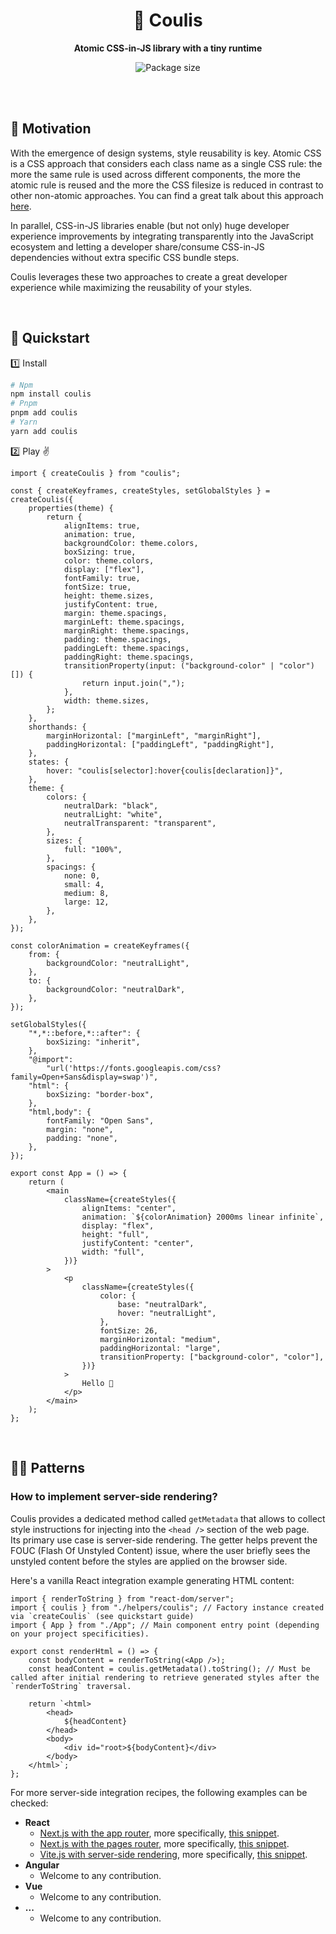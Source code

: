 <div align="center">
    <h1>🍩 Coulis</h1>
    <strong>Atomic CSS-in-JS library with a tiny runtime</strong>
	<p><img src="https://deno.bundlejs.com/?q=coulis&badge" alt="Package size" /></p>
</div>
<br>
<br>

## 🤔 Motivation

With the emergence of design systems, style reusability is key. Atomic CSS is a CSS approach that considers each class name as a single CSS rule: the more the same rule is used across different components, the more the atomic rule is reused and the more the CSS filesize is reduced in contrast to other non-atomic approaches. You can find a great talk about this approach [here](https://www.youtube.com/watch?v=tFFn39lLO-U).

In parallel, CSS-in-JS libraries enable (but not only) huge developer experience improvements by integrating transparently into the JavaScript ecosystem and letting a developer share/consume CSS-in-JS dependencies without extra specific CSS bundle steps.

Coulis leverages these two approaches to create a great developer experience while maximizing the reusability of your styles.

<br>

## 🚀 Quickstart

1️⃣ Install

```bash
# Npm
npm install coulis
# Pnpm
pnpm add coulis
# Yarn
yarn add coulis
```

2️⃣ Play ✌️

```tsx
import { createCoulis } from "coulis";

const { createKeyframes, createStyles, setGlobalStyles } = createCoulis({
	properties(theme) {
		return {
			alignItems: true,
			animation: true,
			backgroundColor: theme.colors,
			boxSizing: true,
			color: theme.colors,
			display: ["flex"],
			fontFamily: true,
			fontSize: true,
			height: theme.sizes,
			justifyContent: true,
			margin: theme.spacings,
			marginLeft: theme.spacings,
			marginRight: theme.spacings,
			padding: theme.spacings,
			paddingLeft: theme.spacings,
			paddingRight: theme.spacings,
			transitionProperty(input: ("background-color" | "color")[]) {
				return input.join(",");
			},
			width: theme.sizes,
		};
	},
	shorthands: {
		marginHorizontal: ["marginLeft", "marginRight"],
		paddingHorizontal: ["paddingLeft", "paddingRight"],
	},
	states: {
		hover: "coulis[selector]:hover{coulis[declaration]}",
	},
	theme: {
		colors: {
			neutralDark: "black",
			neutralLight: "white",
			neutralTransparent: "transparent",
		},
		sizes: {
			full: "100%",
		},
		spacings: {
			none: 0,
			small: 4,
			medium: 8,
			large: 12,
		},
	},
});

const colorAnimation = createKeyframes({
	from: {
		backgroundColor: "neutralLight",
	},
	to: {
		backgroundColor: "neutralDark",
	},
});

setGlobalStyles({
	"*,*::before,*::after": {
		boxSizing: "inherit",
	},
	"@import":
		"url('https://fonts.googleapis.com/css?family=Open+Sans&display=swap')",
	"html": {
		boxSizing: "border-box",
	},
	"html,body": {
		fontFamily: "Open Sans",
		margin: "none",
		padding: "none",
	},
});

export const App = () => {
	return (
		<main
			className={createStyles({
				alignItems: "center",
				animation: `${colorAnimation} 2000ms linear infinite`,
				display: "flex",
				height: "full",
				justifyContent: "center",
				width: "full",
			})}
		>
			<p
				className={createStyles({
					color: {
						base: "neutralDark",
						hover: "neutralLight",
					},
					fontSize: 26,
					marginHorizontal: "medium",
					paddingHorizontal: "large",
					transitionProperty: ["background-color", "color"],
				})}
			>
				Hello 🤗
			</p>
		</main>
	);
};
```

<br>

## 👨‍🍳 Patterns

### How to implement server-side rendering?

Coulis provides a dedicated method called `getMetadata` that allows to collect style instructions for injecting into the `<head />` section of the web page.  
Its primary use case is server-side rendering. The getter helps prevent the FOUC (Flash Of Unstyled Content) issue, where the user briefly sees the unstyled content before the styles are applied on the browser side.

Here's a vanilla React integration example generating HTML content:

```tsx
import { renderToString } from "react-dom/server";
import { coulis } from "./helpers/coulis"; // Factory instance created via `createCoulis` (see quickstart guide)
import { App } from "./App"; // Main component entry point (depending on your project specificities).

export const renderHtml = () => {
	const bodyContent = renderToString(<App />);
	const headContent = coulis.getMetadata().toString(); // Must be called after initial rendering to retrieve generated styles after the `renderToString` traversal.

	return `<html>
		<head>
			${headContent}
		</head>
		<body>
			<div id="root>${bodyContent}</div>
		</body>
	</html>`;
};
```

For more server-side integration recipes, the following examples can be checked:

- **React**
    - [Next.js with the app router](./examples/nextjs-app-router/), more specifically, [this snippet](./examples/nextjs-app-router/src/components/CoulisRegistry.tsx).
    - [Next.js with the pages router](./examples/nextjs-pages-router/), more specifically, [this snippet](examples/nextjs-pages-router/src/pages/_document.tsx).
    - [Vite.js with server-side rendering](./examples/vite-ssr-react/), more specifically, [this snippet](examples/vite-ssr-react/src/entry-server.tsx).
- **Angular**
    - Welcome to any contribution.
- **Vue**
    - Welcome to any contribution.
- **...**
    - Welcome to any contribution.

<br>

